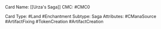 Card Name: [[Urza's Saga]]
CMC: #CMC0

Card Type: #Land #Enchantment 
Subtype: Saga
Attributes: #CManaSource #ArtifactFixing #TokenCreation #ArtifactCreation
